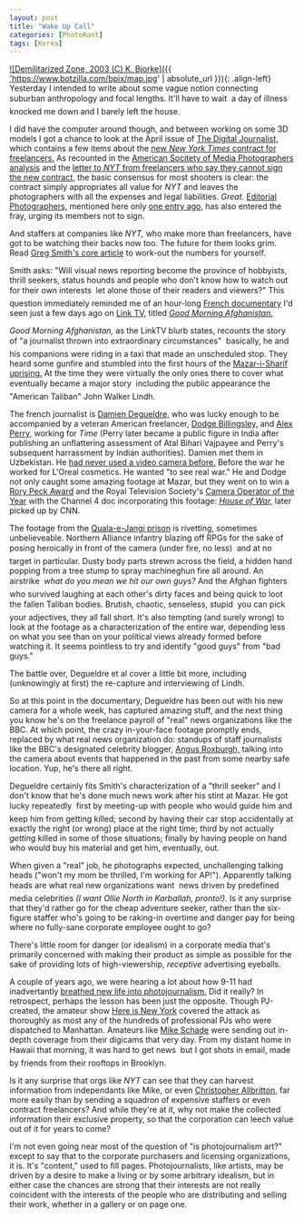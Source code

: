 ```yaml
---
layout: post
title: "Wake Up Call"
categories: [PhotoRant]
tags: [Korea]
---
```

<a href="/journal/map.jpg">

![Demilitarized Zone, 2003 (C) K. Bjorke]({{ 'https://www.botzilla.com/bpix/map.jpg' | absolute_url }}){: .align-left}
Yesterday I intended to write about some vague notion connecting suburban anthropology and focal lengths.  It'll have to wait &#151; a day of illness knocked me down and I barely left the house.

I did have the computer around though, and between working on some 3D models I got a chance to look at the April issue of <a href="http://www.digitaljournalist.org/">The Digital Journalist,</a> which contains a few items about the <a href="http://digitaljournalist.org/issue0404/smith.html">new <i>New York Times</i> contract for freelancers.</a> As recounted in the <a href="http://www.asmp.org/news/spec2004/nytcontract.php">American Socitety of Media Photographers analysis</a> and the <a href="http://digitaljournalist.org/issue0404/nytletter.html">letter to <i>NYT</i> from freelancers who say they cannot sign the new contract,</a> the basic consensus for most shooters is clear: the contract simply appropriates all value for <i>NYT</i> and leaves the photographers with all the expenses and legal liabilities. <i>Great.</i> <a href="http://editorialphoto.com/">Editorial Photographers,</a> mentioned here only <a href="/blog/archives/000303.html">one entry ago,</a> has also  entered the fray, urging its members not to sign.

And staffers at companies like <i>NYT,</i> who make more than freelancers, have got to be watching their backs now too. The future for them looks grim. Read <a href="http://digitaljournalist.org/issue0404/smith.html">Greg Smith's core article</a> to work-out the numbers for yourself.

<!--more-->
Smith asks: "Will visual news reporting become the province of hobbyists, thrill seekers, status hounds and people who don't know how to watch out for their own interests &#151; let alone those of their readers and viewers?" This question immediately reminded me of an hour-long <a href="http://www.docenstock.com/">French documentary</a> I'd seen just a few days ago on <a href="http://www.linktv.org">Link TV,</a> titled <a href="http://www.linktv.org/programming/programDescription.php4?code=good"><i>Good Morning Afghanistan.</i></a>

<i>Good Morning Afghanistan,</i> as the LinkTV blurb states, recounts the story of "a journalist thrown into extraordinary circumstances" &#151; basically, he and his companions were riding in a taxi that made an unscheduled stop. They heard some gunfire and stumbled into the first hours of the <a href="http://www.guardian.co.uk/flash/0,5860,607924,00.html">Mazar-i-Sharif uprising.</a> At the time they were virtually the only ones there to cover what eventually became a major story &#151; including the public appearance the "American Taliban" John Walker Lindh.

The french journalist is <a href="http://www.routard.com/mag_invite.asp?id_inv=103">Damien Degueldre,</a> who was lucky enough to be accompanied by a veteran American freelancer, <a href="http://www.combatfilms.com/">Dodge Billingsley,</a> and <a href="http://www.vvmf.org/index.cfm?sectionID=213">Alex Perry,</a> working for <i>Time</i> (Perry later became a public figure in India after publishing an unflattering assessment of Atal Bihari Vajpayee and Perry's subsequent harrassment by Indian authorities). Damien met them in Uzbekistan. He <a href="http://www.combatfilms.com/news.htm">had never used a video camera before.</a> Before the war he worked for L'Oreal cosmetics. He wanted "to see real war." He and Dodge not only caught some amazing footage at Mazar, but they went on to win a <a href="http://www.rorypecktrust.org/Press/Press%20Releases/2002/07-10-02-RPTFinalists.htm">Rory Peck Award</a> and the Royal Television Society's <a href="http://www.rts.org.uk/awards.asp?sec_id=352">Camera Operator of the Year</a> with the Channel 4 doc incorporating this footage: <a href="http://www.channel4.com/news/microsites/H/house_of_war/"><i>House of War,</i></a> later picked up by CNN.

The footage from the <a href="http://www.wsws.org/articles/2002/aug2002/cnn-a17.shtml">Quala-e-Jangi prison</a> is rivetting, sometimes unbelieveable. Northern Alliance infantry blazing off RPGs for the sake of posing heroically in front of the camera (under fire, no less) &#151; and at no target in particular. Dusty body parts strewn across the field, a hidden hand popping from a tree stump to spray machineghun fire all around. An airstrike &#151; <i>what do you mean we hit our own guys?</i> And the Afghan fighters who survived laughing at each other's dirty faces and being quick to loot the fallen Taliban bodies. Brutish, chaotic, senseless, stupid &#151; you can pick your adjectives, they all fall short. It's also tempting (and surely wrong) to look at the footage as a characterization of the entire war, depending less on what you see than on your political views already formed before watching it. It seems pointless to try and identify "good guys" from "bad guys."

The battle over, Degueldre et al cover a little bit more, including (unknowingly at first) the re-capture and interviewing of Lindh.

So at this point in the documentary, Degueldre has been out with his new camera for a whole week, has captured amazing stuff, and the next thing you know he's on the freelance payroll of "real" news organizations like the BBC. At which point, the crazy in-your-face footage promptly ends, replaced by what real news organization do: standups of staff journalists like the BBC's designated celebrity blogger, <a href="http://news.bbc.co.uk/1/hi/world/europe/2282957.stm">Angus Roxburgh,</a> talking into the camera about events that happened in the past from some nearby safe location. Yup, he's there all right.

Degueldre certainly fits Smith's characterization of a "thrill seeker" and I don't know that he's done much news work after his stint at Mazar. He got lucky repeatedly &#151; first by meeting-up with people who would guide him and keep him from getting killed; second by having their car stop accidentally at exactly the right (or wrong) place at the right time; third by not actually <i>getting</i> killed in some of those situations; finally by having people on hand who would buy his material and get him, eventually, out.

When given a "real" job, he photographs expected, unchallenging talking heads ("won't my mom be thrilled, I'm working for AP!"). Apparently talking heads are what real new organizations want &#151; news driven by predefined media celebrities <i>(I want Ollie North in Karballah, pronto!).</i> Is it any surprise that they'd rather go for the cheap adventure seeker, rather than the six-figure staffer who's going to be raking-in overtime and danger pay for being where no fully-sane corporate employee ought to go?

There's little room for danger (or idealism) in a corporate media that's primarily concerned with making their product as simple as possible for the sake of providing lots of high-viewership, <i>receptive</i> advertising eyeballs.

A couple of years ago, we were hearing a lot about how 9-11 had inadvertantly <a href="http://digitaljournalist.org/issue0110/editorial.htm">breathed new life into photojournalism.</a> Did it really? In retrospect, perhaps the lesson has been just the opposite. Though PJ-created, the amateur show <a href="http://hereisnewyork.org/">Here is New York</a> covered the attack as thoroughly as most any of the hundreds of professional PJs who were dispatched to Manhattan. Amateurs like <a href="http://www.ultradio.com/" rel="friend">Mike Schade</a> were sending out in-depth coverage from their digicams that very day. From my distant home in Hawaii that morning, it was hard to get news &#151; but I got shots in email, made by friends from their rooftops in Brooklyn.

Is it any surprise that orgs like <i>NYT</i> can see that they can harvest information from independants like Mike, or even <a href="http://www.back-to-iraq.com/">Christopher Allbritton,</a> far more easily than by sending a squadron of expensive staffers or even contract freelancers? And while they're at it, why not make the collected information their exclusive property, so that the corporation can leech value out of it for years to come?

I'm not even going near most of the question of "is photojournalism art?" except to say that to the corporate purchasers and licensing organizations, it is. It's "content," used to fill pages. Photojournalists, like artists, may be driven by a desire to make a living or by some arbitrary idealism, but in either case the chances are strong that their interests are not really coincident with the interests of the people who are distributing and selling their work, whether in a gallery or on page one.
